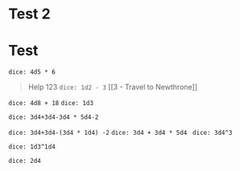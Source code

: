 # Test 2
# Test 




`dice: 4d5 * 6`






> Help 123 `dice: 1d2 - 3` [[3 - Travel to Newthrone]]

`dice: 4d8 + 18` `dice: 1d3`

`dice: 3d4+3d4-3d4 * 5d4-2`

`dice: 3d4+3d4-(3d4 * 1d4) -2` `dice: 3d4 + 3d4 * 5d4 ` `dice: 3d4^3`

`dice: 1d3^1d4`


`dice: 2d4`

